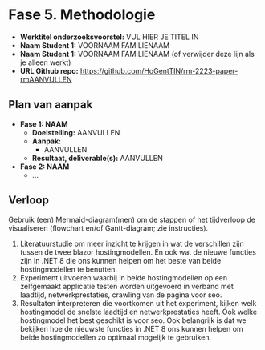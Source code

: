# Fase 5. Methodologie

- **Werktitel onderzoeksvoorstel:** VUL HIER JE TITEL IN
- **Naam Student 1:** VOORNAAM FAMILIENAAM
- **Naam Student 1:** VOORNAAM FAMILIENAAM (of verwijder deze lijn als je alleen werkt)
- **URL Github repo:** <https://github.com/HoGentTIN/rm-2223-paper-rmAANVULLEN>

## Plan van aanpak

- **Fase 1: NAAM**
  - **Doelstelling:** AANVULLEN
  - **Aanpak:**
    - AANVULLEN
  - **Resultaat, deliverable(s):** AANVULLEN
- **Fase 2: NAAM**
  - ...

## Verloop

Gebruik (een) Mermaid-diagram(men) om de stappen of het tijdverloop de visualiseren (flowchart en/of Gantt-diagram; zie instructies).

1.  Literatuurstudie om meer inzicht te krijgen in wat de verschillen zijn tussen de twee blazor hostingmodellen. En ook wat de nieuwe functies zijn in .NET 8 die ons kunnen helpen
    om het beste van beide hostingmodellen te benutten.
2.  Experiment uitvoeren waarbij in beide hostingmodellen op een zelfgemaakt applicatie testen worden uitgevoerd in verband met laadtijd, netwerkprestaties, crawling van de pagina voor seo.
3.  Resultaten interpreteren die voortkomen uit het experiment, kijken welk hostingmodel de snelste laadtijd en netwerkprestaties heeft. Ook welke hostingmodel het best geschikt is voor seo. Ook belangrijk is dat we bekijken hoe de nieuwste functies in .NET 8 ons kunnen helpen om beide hostingmodellen zo optimaal mogelijk te gebruiken.
<!-- Aanpassen van methodologie -->
